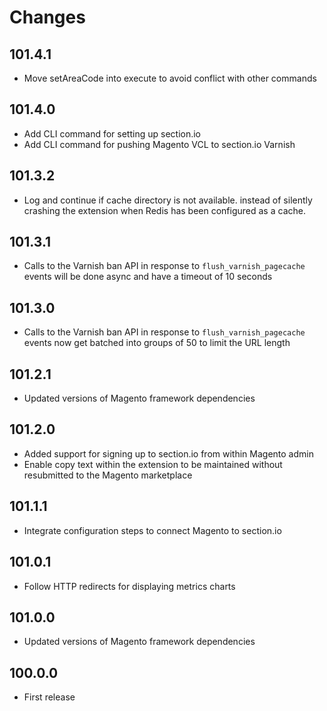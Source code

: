 # Changes

## 101.4.1

* Move setAreaCode into execute to avoid conflict with other commands

## 101.4.0

* Add CLI command for setting up section.io
* Add CLI command for pushing Magento VCL to section.io Varnish

## 101.3.2

* Log and continue if cache directory is not available. instead of silently crashing the extension when Redis has been configured as a cache.

## 101.3.1

* Calls to the Varnish ban API in response to `flush_varnish_pagecache` events will be done async and have a timeout of 10 seconds

## 101.3.0

* Calls to the Varnish ban API in response to `flush_varnish_pagecache` events now get batched into groups of 50 to limit the URL length

## 101.2.1

* Updated versions of Magento framework dependencies

## 101.2.0

* Added support for signing up to section.io from within Magento admin
* Enable copy text within the extension to be maintained without resubmitted to the Magento marketplace

## 101.1.1

* Integrate configuration steps to connect Magento to section.io

## 101.0.1

* Follow HTTP redirects for displaying metrics charts

## 101.0.0

* Updated versions of Magento framework dependencies

## 100.0.0

* First release
